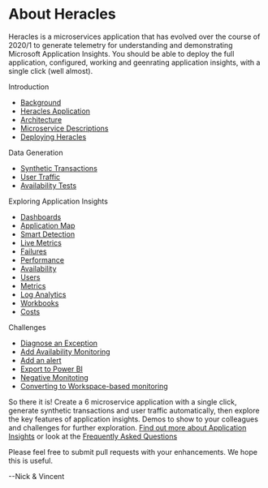 # About Heracles

Heracles is a microservices application that has evolved over the course of 2020/1 to generate telemetry for understanding and demonstrating Microsoft Application Insights. You should be able to deploy the full application, configured, working and geenrating application insights, with a single click (well almost).

Introduction
- [Background](intro/background.md)
- [Heracles Application](intro/heracles-application.md)
- [Architecture](intro/heracles-architecture.md)
- [Microservice Descriptions](intro/microservice-descriptions.md)
- [Deploying Heracles](intro/deploying-heracles.md)

Data Generation
- [Synthetic Transactions](gen/data-gen-synthetic.md)
- [User Traffic](gen/data-gen-user-traffic.md)
- [Availability Tests](gen/data-gen-availability-tests.md)

Exploring Application Insights
- [Dashboards](demo/ai-dashboards.md)
- [Application Map](demo/ai-application-map.md)
- [Smart Detection](demo/ai-smart-detection.md)
- [Live Metrics](demo/ai-live-metrics.md)
- [Failures](demo/ai-failures.md)
- [Performance](demo/ai-perfromance.md)
- [Availability](demo/ai-availability.md)
- [Users](demo/ai-users.md)
- [Metrics](demo/ai-metrics.md)
- [Log Analytics](demo/ai-log-analytics.md)
- [Workbooks](demo/ai-workbooks.md)
- [Costs](demo/ai-costs.md)

Challenges
- [Diagnose an Exception](challenges/diagnose-exception.md)
- [Add Availability Monitoring](challenges/availability-monitoring.md)
- [Add an alert](challenges/add-alert.md)
- [Export to Power BI](challenges/export-powerbi.md)
- [Negative Monitoting](challenges/negative-monitoring.md)
- [Converting to Workspace-based monitoring](challenges/workspace-based.md)

So there it is!  Create a 6 microservice application with a single click, generate synthetic transactions and user traffic automatically, then explore the key features of application insights.  Demos to show to your colleagues and challenges for further exploration.  [Find out more about Application Insights](find-out-more.md) or look at the [Frequently Asked Questions](faq.md)

Please feel free to submit pull requests with your enhancements. We hope this is useful.

--Nick & Vincent
